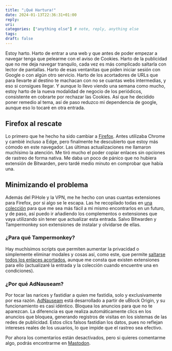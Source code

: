 ```yaml
---
title: "¡Qué Hartura!"
date: 2024-01-13T22:36:31+01:00
reply:
uri:
categories: ["anything else"] # note, reply, anything else
tags:
draft: false
---
```

Estoy harto. Harto de entrar a una web y que antes de poder empezar a navegar tenga que pelearme con el aviso de Cookies.
Harto de la publicidad que no me deja navegar tranquilo, cada vez es más complicado saltarla con lector de pantallas.
Harto de esas ventanitas que piden iniciar sesión con Google o con algún otro servicio.
Harto de los acortadores de URLs que para llevarte al destino te machacan con no se cuantas webs intermedias, y eso si consigues llegar.
Y aunque lo llevo viendo una semana como mucho, estoy harto de la nueva modalidad de negocio de los periódicos, consistente en cobrarte por rechazar las Cookies.
Así que he decidido poner remedio al tema, así de paso reduzco mi dependencia de google, aunque eso lo tocaré en otra entrada.
## Firefox al rescate
Lo primero que he hecho ha sido cambiar a [Firefox](https://www.mozilla.org/es-ES/). Antes utilizaba Chrome y cambié incluso a Edge, pero finalmente he descubierto que estoy más cómodo en este navegador.
Las últimas actualizaciones me llamaron muchísimo la atención. Me tiró mucho el poder copiar enlaces sin opciones de rastreo de forma nativa. Me daba un poco de pánico que no hubiera extensión de Bitwarden, pero tardé medio minuto en comprobar que había una.
## Minimizando el problema
Además del PiHole y la VPN, me he hecho con unas cuantas extensiones para Firefox, por si algo se le escapa.
Las he recopilado todas en [una colección](https://addons.mozilla.org/es/firefox/collections/14165543/P-S/) para que me sea más fácil a mi mismo encontrarlos en un futuro, y de paso, así puedo ir añadiendo los complementos o extensiones que vaya utilizando sin tener que actualizar esta entrada.
Salvo Bitwarden y Tampermonkey son extensiones de instalar y olvidarse de ellas.
### ¿Para qué Tampermonkey?
Hay muchísimos scripts que permiten aumentar la privacidad o simplemente eliminar modales y cosas así, como este, que permite [saltarse todos los enlaces acortados](https://greasyfork.org/es/scripts/431691-bypass-all-shortlinks), aunque me consta que existen extensiones para ello (actualizaré la entrada y la colección cuando encuentre una en condiciones).
### ¿Por qué AdNauseam?
Por tocar las narices y fastidiar a quien me fastidia, solo y exclusivamente por esa razón.
[AdNauseam](https://adnauseam.io/) está desarrollado a partir de uBlock Origin, y su funcionamiento es casi idéntico. Bloquea los anuncios para que no te aparezcan. La diferencia es que realiza automáticamente clics en los anuncios que bloquea, generando registros de visitas en los sistemas de las redes de publicidad. Estos clics falsos fastidian los datos, pues no reflejan intereses reales de los usuarios, lo que impide que el rastreo sea efectivo.

Por ahora los comentarios están desactivados, pero si quieres comentarme algo, podrás encontrarme en [Mastodon](https://mst.universoalterno.es/@jpavonabian).